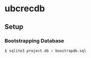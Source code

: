 # ubcrecdb

## Setup

### Bootstrapping Database

```bash
$ sqlite3 project.db < boostrapdb.sql
```
